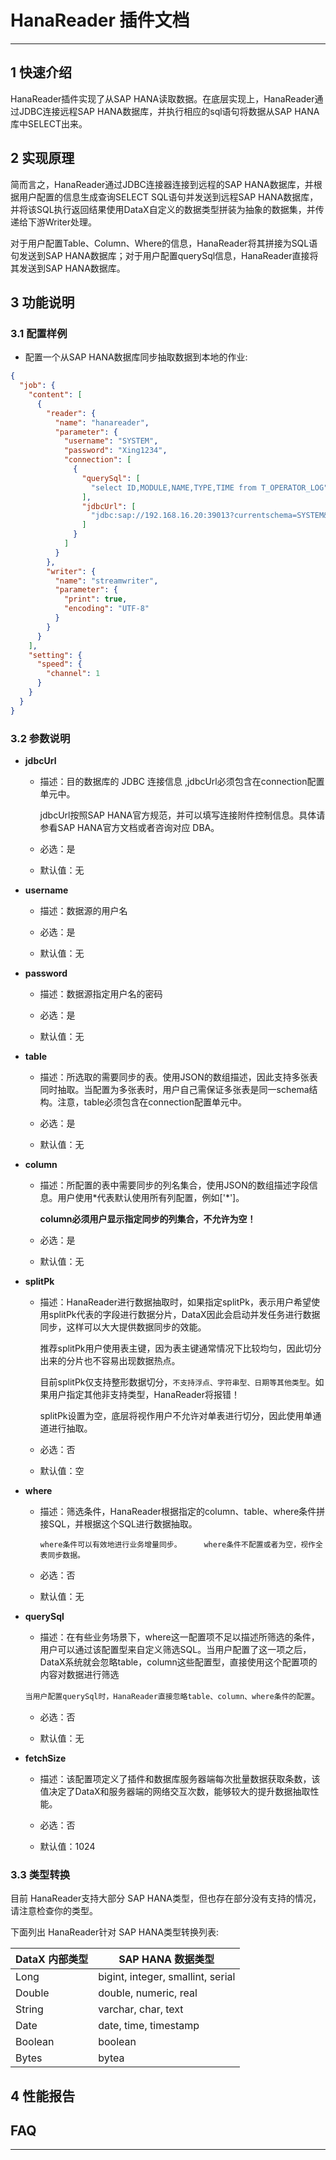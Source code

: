 # HanaReader 插件文档


___


## 1 快速介绍

HanaReader插件实现了从SAP HANA读取数据。在底层实现上，HanaReader通过JDBC连接远程SAP HANA数据库，并执行相应的sql语句将数据从SAP HANA库中SELECT出来。

## 2 实现原理

简而言之，HanaReader通过JDBC连接器连接到远程的SAP HANA数据库，并根据用户配置的信息生成查询SELECT SQL语句并发送到远程SAP HANA数据库，并将该SQL执行返回结果使用DataX自定义的数据类型拼装为抽象的数据集，并传递给下游Writer处理。

对于用户配置Table、Column、Where的信息，HanaReader将其拼接为SQL语句发送到SAP HANA数据库；对于用户配置querySql信息，HanaReader直接将其发送到SAP HANA数据库。


## 3 功能说明

### 3.1 配置样例

* 配置一个从SAP HANA数据库同步抽取数据到本地的作业:

```json
{
  "job": {
    "content": [
      {
        "reader": {
          "name": "hanareader",
          "parameter": {
            "username": "SYSTEM",
            "password": "Xing1234",
            "connection": [
              {
                "querySql": [
                  "select ID,MODULE,NAME,TYPE,TIME from T_OPERATOR_LOG"
                ],
                "jdbcUrl": [
                  "jdbc:sap://192.168.16.20:39013?currentschema=SYSTEM&reconnect=true"
                ]
              }
            ]
          }
        },
        "writer": {
          "name": "streamwriter",
          "parameter": {
            "print": true,
            "encoding": "UTF-8"
          }
        }
      }
    ],
    "setting": {
      "speed": {
        "channel": 1
      }
    }
  }
}
```



### 3.2 参数说明

* **jdbcUrl**

    * 描述：目的数据库的 JDBC 连接信息 ,jdbcUrl必须包含在connection配置单元中。

      jdbcUrl按照SAP HANA官方规范，并可以填写连接附件控制信息。具体请参看SAP HANA官方文档或者咨询对应 DBA。

    * 必选：是 <br />

    * 默认值：无 <br />

* **username**

    * 描述：数据源的用户名 <br />

    * 必选：是 <br />

    * 默认值：无 <br />

* **password**

    * 描述：数据源指定用户名的密码 <br />

    * 必选：是 <br />

    * 默认值：无 <br />

* **table**

    * 描述：所选取的需要同步的表。使用JSON的数组描述，因此支持多张表同时抽取。当配置为多张表时，用户自己需保证多张表是同一schema结构。注意，table必须包含在connection配置单元中。<br />

    * 必选：是 <br />

    * 默认值：无 <br />

* **column**

    * 描述：所配置的表中需要同步的列名集合，使用JSON的数组描述字段信息。用户使用\*代表默认使用所有列配置，例如['\*']。

      **column必须用户显示指定同步的列集合，不允许为空！**

    * 必选：是 <br />

    * 默认值：无 <br />

* **splitPk**

    * 描述：HanaReader进行数据抽取时，如果指定splitPk，表示用户希望使用splitPk代表的字段进行数据分片，DataX因此会启动并发任务进行数据同步，这样可以大大提供数据同步的效能。

      推荐splitPk用户使用表主键，因为表主键通常情况下比较均匀，因此切分出来的分片也不容易出现数据热点。

      目前splitPk仅支持整形数据切分，`不支持浮点、字符串型、日期等其他类型`。如果用户指定其他非支持类型，HanaReader将报错！

      splitPk设置为空，底层将视作用户不允许对单表进行切分，因此使用单通道进行抽取。

    * 必选：否 <br />

    * 默认值：空 <br />

* **where**

    * 描述：筛选条件，HanaReader根据指定的column、table、where条件拼接SQL，并根据这个SQL进行数据抽取。<br />

          where条件可以有效地进行业务增量同步。		where条件不配置或者为空，视作全表同步数据。

    * 必选：否 <br />

    * 默认值：无 <br />

* **querySql**

    * 描述：在有些业务场景下，where这一配置项不足以描述所筛选的条件，用户可以通过该配置型来自定义筛选SQL。当用户配置了这一项之后，DataX系统就会忽略table，column这些配置型，直接使用这个配置项的内容对数据进行筛选 <br />

  `当用户配置querySql时，HanaReader直接忽略table、column、where条件的配置`。

    * 必选：否 <br />

    * 默认值：无 <br />

* **fetchSize**

    * 描述：该配置项定义了插件和数据库服务器端每次批量数据获取条数，该值决定了DataX和服务器端的网络交互次数，能够较大的提升数据抽取性能。<br />

    * 必选：否 <br />

    * 默认值：1024 <br />

### 3.3 类型转换

目前 HanaReader支持大部分 SAP HANA类型，但也存在部分没有支持的情况，请注意检查你的类型。

下面列出 HanaReader针对 SAP HANA类型转换列表:

| DataX 内部类型| SAP HANA 数据类型                     |
| -------- |-----------------------------------|
| Long     | bigint, integer, smallint, serial |
| Double   | double, numeric, real             |
| String   | varchar, char, text               |
| Date     | date, time, timestamp             |
| Boolean  | boolean                           |
| Bytes    | bytea                             |

## 4 性能报告

## FAQ

***
